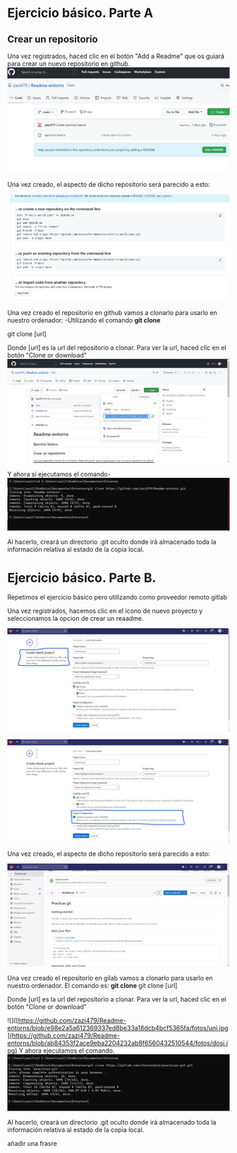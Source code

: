 
# Ejercicio básico. Parte A

## Crear un repositorio

Una vez registrados, haced clic en el botón "Add a Readme" que os guiará para crear un nuevo repositorio en github.
![inicio.jpg](https://github.com/zazi479/Readme-entorns/blob/7c5fa7ee8416aa47e60fc7c8a39b0f9d9c6b259f/fotos/inicio.jpg)

Una vez creado, el aspecto de dicho repositorio será parecido a esto:

![](https://github.com/zazi479/Readme-entorns/blob/1897a8e68c2813d99213862d6eaf9921aa33887b/fotos/segundo.jpg)


Una vez creado el repositorio en github vamos a clonarlo para usarlo en nuestro ordenador:
-Utilizando el comando **git clone**

git clone [url]

Donde [url] es la url del repositorio a clonar. Para ver la url, haced clic en el botón "Clone or download"
![](https://github.com/zazi479/Readme-entorns/blob/e98e2a5a612369337ed8be33a18dcb4bcf5365fa/fotos/uni.jpg)

Y ahora si ejecutamos el comando-
![](https://github.com/zazi479/Readme-entorns/blob/d0f11e8f9fc5095252c0431f3d2de1ab3df73850/fotos/tercer%20.jpg)

Al hacerlo, creará un directorio .git oculto donde irá almacenado toda la información relativa al estado de la copia local.




# Ejercicio básico. Parte B.

Repetimos el ejercicio básico pero utilizando como proveedor remoto gitlab

Una vez registrados, hacemos clic en el icono de nuevo proyecto y seleccionamos la opcion de crear un reaadme.

![](https://github.com/zazi479/Readme-entorns/blob/db202f45b2ab8a1e6effa2fb950f90bb259c2b8e/fotos/uno.uno.jpg)

![](https://github.com/zazi479/Readme-entorns/blob/db202f45b2ab8a1e6effa2fb950f90bb259c2b8e/fotos/uno.dos.jpg)

Una vez creado, el aspecto de dicho repositorio será parecido a esto:

![](https://github.com/zazi479/Readme-entorns/blob/25cdae00beac65d1ef4c31b7b42e58749faea02e/fotos/uno.tres.jpg)


Una vez creado el repositorio en gilab vamos a clonarlo para usarlo en nuestro ordenador.
El comando es: **git clone**
git clone [url]

Donde [url] es la url del repositorio a clonar. Para ver la url, haced clic en el botón "Clone or download"

![]([https://github.com/zazi479/Readme-entorns/blob/e98e2a5a612369337ed8be33a18dcb4bcf5365fa/fotos/uni.jpg](https://github.com/zazi479/Readme-entorns/blob/ab84353f2ace9eba2204232ab8f6560432510544/fotos/dosi.jpg)
Y ahora ejecutamos el comando.
![](https://github.com/zazi479/Readme-entorns/blob/e6457534bacc13ebc749a702392c25c72bbb1c8b/fotos/uno.cuatr.jpg)

Al hacerlo, creará un directorio .git oculto donde irá almacenado toda la información relativa al estado de la copia local.


añadir una frasre

